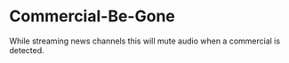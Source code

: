 # Commercial-Be-Gone
While streaming news channels this will mute audio when a commercial is detected.
